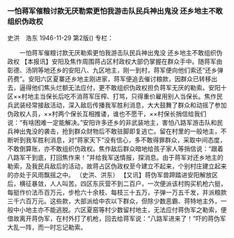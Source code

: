 ### 一怕蒋军催粮讨款无厌勒索更怕我游击队民兵神出鬼没  还乡地主不敢组织伪政权
史洪　浩东
1946-11-29
第2版()
专栏：

　　一怕蒋军催粮讨款无厌勒索更怕我游击队民兵神出鬼没
    还乡地主不敢组织伪政权
    【本报讯】安阳及焦作周围蒋占区村政权大部仍掌握在群众手中。随蒋军由彰德、汤阴等地还乡的安阳八、九区地主，刚一到村，蒋军便向他们索还“还乡弹药费”。安阳六区夏寨还乡地主刚进家，蒋军便追去催讨粮款，因群众已转移出去，逼得他们焦头烂额无法应付，更不敢组织伪政权担负蒋军无厌的勒索。安阳十区××村地主当保长后吃不消蒋军压榨、打骂，只得重价雇用别人当保长。焦作民兵武装经常接敌活动，深入敌后传播我军胜利消息，大大鼓舞了群众和动摇了参加伪政权人员，××村两个保长互相推诿，谁也不愿干，××村保长捎信给我们说：“有啥困难一定能解决。”安阳许多还乡的非武装地主，害怕八路军游击队和民兵神出鬼没的袭击，抢到群众财物后不敢驻脚即复逃亡。留在村里的一般地主，不断听到我军胜利消息，对“蒋家天下”没有信心，多不敢得罪群众，采取中间态度，不敢倒算账，亦不敢组织伪政权。焦作敌后群众暗地给孩子家人等捎信说：“跟着八路军干到底，打回焦作来！”并给我军送情报，探消息。由于蒋军对还乡地主的勒索，及我民兵敌后的活动，故蒋占区伪政权至今建立不起来，个别村庄建立起来的亦处于风雨飘摇之中。
    （史洪、洪东）
    【又讯】蒋伪军兽蹄踏进安阳解放区后，横征暴敛，人人叫苦。四区东灰营不到二百户，一次便派该村购买机枪六挺，每挺作价法币百万元，步枪六十余枝、每枝三十五万，子弹一万五千发，并派粮款三千六百万元。这些款，大部派给中农以下群众，但除少数恶霸、蒋特地主外，一般中小地主亦不能逃脱。六区夏窑等村少数留村地主，无法应付蒋伪军之勒索，便借故离开蒋伪军，在村外打了机枪，回去给蒋军说：“八路军进来了！”吓的蒋伪军大乱一阵，而一时忘记勒索。
